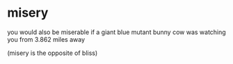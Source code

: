 # misery

you would also be miserable if a giant blue mutant bunny cow was watching you
from 3.862 miles away

(misery is the opposite of bliss)
